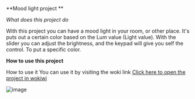 **Mood light project  **



*What does this project do* 

With this project you can have a mood light in your room, or other place.
It's puts out a certain color based on the Lum value (Light value). 
With the slider you can adjust the brightness, and the keypad will give you self the control.
To put a specific color.


**How to use  this project** 

How to use it You can use it by visiting the woki link [Click here to open the project in wokiwi](https://wokwi.com/projects/405738897950689281)

![image](https://github.com/user-attachments/assets/4b101e0a-b729-46c9-9102-a1a562a93bb6)
